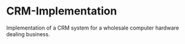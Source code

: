 # CRM-Implementation
 Implementation of a CRM system for a wholesale computer hardware dealing business.
